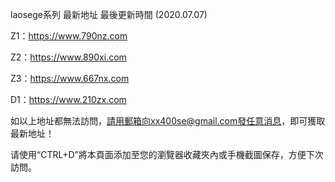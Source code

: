 laosege系列 最新地址 最後更新時間 (2020.07.07)

Z1：https://www.790nz.com

Z2：https://www.890xi.com

Z3：https://www.667nx.com

D1：https://www.210zx.com

如以上地址都無法訪問，請用郵箱向xx400se@gmail.com發任意消息，即可獲取最新地址！

请使用“CTRL+D”將本頁面添加至您的瀏覽器收藏夾內或手機截圖保存，方便下次訪問。
